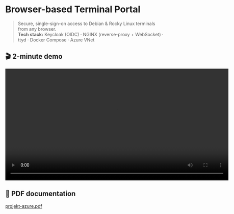 # Browser-based Terminal Portal

> Secure, single-sign-on access to Debian & Rocky Linux terminals from any browser.  
> **Tech stack:** Keycloak (OIDC) · NGINX (reverse-proxy + WebSocket) · ttyd · Docker Compose · Azure VNet

## 🎬 2-minute demo
<video src="docs/demo_720p.mp4" controls width="700"></video>

## 📄 PDF documentation
[projekt-azure.pdf](docs/projekt-azure.pdf)
